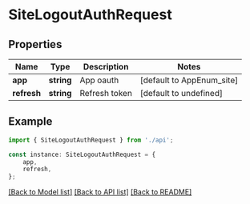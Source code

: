 # SiteLogoutAuthRequest


## Properties

Name | Type | Description | Notes
------------ | ------------- | ------------- | -------------
**app** | **string** | App oauth | [default to AppEnum_site]
**refresh** | **string** | Refresh token | [default to undefined]

## Example

```typescript
import { SiteLogoutAuthRequest } from './api';

const instance: SiteLogoutAuthRequest = {
    app,
    refresh,
};
```

[[Back to Model list]](../README.md#documentation-for-models) [[Back to API list]](../README.md#documentation-for-api-endpoints) [[Back to README]](../README.md)
